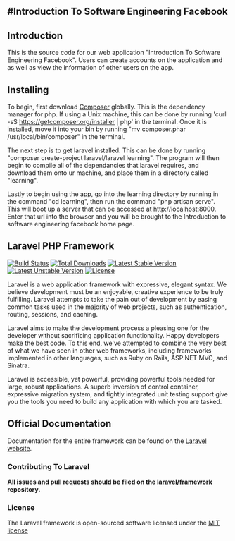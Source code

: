 #Introduction To Software Engineering Facebook
-----------------------------------------------------------------------------------------------------------------------------
Introduction
-----------------------------------------------------------------------------------------------------------------------------
This is the source code for our web application "Introduction To Software Engineering Facebook". Users can create accounts on the application and as well as view the information of other users on the app.


Installing
-----------------------------------------------------------------------------------------------------------------------------
To begin, first download [Composer][1] globally. This is the dependency manager for php. If using a Unix machine, this can be done by running 'curl -sS https://getcomposer.org/installer | php'  in the terminal. Once it is installed, move it into your bin by running "mv composer.phar /usr/local/bin/composer" in the terminal. 

The next step is to get laravel installed. This can be done by running "composer create-project laravel/laravel learning". The program will then begin to compile all of the dependancies that laravel requires, and download them onto ur machine, and place them in a directory called "learning".


Lastly to begin using the app, go into the learning directory by running in the command "cd learning", then run the command "php artisan serve". This will boot up a server that can be accessed at http://localhost:8000. Enter that url into the browser and you will be brought to the Introduction to software engineering facebook home page.



[1]: https://getcomposer.org/






## Laravel PHP Framework

[![Build Status](https://travis-ci.org/laravel/framework.svg)](https://travis-ci.org/laravel/framework)
[![Total Downloads](https://poser.pugx.org/laravel/framework/downloads.svg)](https://packagist.org/packages/laravel/framework)
[![Latest Stable Version](https://poser.pugx.org/laravel/framework/v/stable.svg)](https://packagist.org/packages/laravel/framework)
[![Latest Unstable Version](https://poser.pugx.org/laravel/framework/v/unstable.svg)](https://packagist.org/packages/laravel/framework)
[![License](https://poser.pugx.org/laravel/framework/license.svg)](https://packagist.org/packages/laravel/framework)

Laravel is a web application framework with expressive, elegant syntax. We believe development must be an enjoyable, creative experience to be truly fulfilling. Laravel attempts to take the pain out of development by easing common tasks used in the majority of web projects, such as authentication, routing, sessions, and caching.

Laravel aims to make the development process a pleasing one for the developer without sacrificing application functionality. Happy developers make the best code. To this end, we've attempted to combine the very best of what we have seen in other web frameworks, including frameworks implemented in other languages, such as Ruby on Rails, ASP.NET MVC, and Sinatra.

Laravel is accessible, yet powerful, providing powerful tools needed for large, robust applications. A superb inversion of control container, expressive migration system, and tightly integrated unit testing support give you the tools you need to build any application with which you are tasked.

## Official Documentation

Documentation for the entire framework can be found on the [Laravel website](http://laravel.com/docs).

### Contributing To Laravel

**All issues and pull requests should be filed on the [laravel/framework](http://github.com/laravel/framework) repository.**

### License

The Laravel framework is open-sourced software licensed under the [MIT license](http://opensource.org/licenses/MIT)
